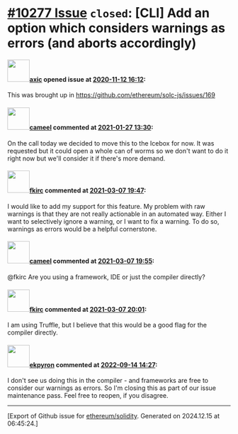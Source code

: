 # [\#10277 Issue](https://github.com/ethereum/solidity/issues/10277) `closed`: [CLI] Add an option which considers warnings as errors (and aborts accordingly)

#### <img src="https://avatars.githubusercontent.com/u/20340?v=4" width="50">[axic](https://github.com/axic) opened issue at [2020-11-12 16:12](https://github.com/ethereum/solidity/issues/10277):

This was brought up in https://github.com/ethereum/solc-js/issues/169

#### <img src="https://avatars.githubusercontent.com/u/137030?v=4" width="50">[cameel](https://github.com/cameel) commented at [2021-01-27 13:30](https://github.com/ethereum/solidity/issues/10277#issuecomment-768286325):

On the call today we decided to move this to the Icebox for now. It was requested but it could open a whole can of worms so we don't want to do it right now but we'll consider it if there's more demand.

#### <img src="https://avatars.githubusercontent.com/u/17876666?v=4" width="50">[fkirc](https://github.com/fkirc) commented at [2021-03-07 19:47](https://github.com/ethereum/solidity/issues/10277#issuecomment-792340545):

I would like to add my support for this feature.
My problem with raw warnings is that they are not really actionable in an automated way.
Either I want to selectively ignore a warning, or I want to fix a warning.
To do so, warnings as errors would be a helpful cornerstone.

#### <img src="https://avatars.githubusercontent.com/u/137030?v=4" width="50">[cameel](https://github.com/cameel) commented at [2021-03-07 19:55](https://github.com/ethereum/solidity/issues/10277#issuecomment-792341825):

@fkirc  Are you using a framework, IDE or just the compiler directly?

#### <img src="https://avatars.githubusercontent.com/u/17876666?v=4" width="50">[fkirc](https://github.com/fkirc) commented at [2021-03-07 20:01](https://github.com/ethereum/solidity/issues/10277#issuecomment-792342727):

I am using Truffle, but I believe that this would be a good flag for the compiler directly.

#### <img src="https://avatars.githubusercontent.com/u/1347491?v=4" width="50">[ekpyron](https://github.com/ekpyron) commented at [2022-09-14 14:27](https://github.com/ethereum/solidity/issues/10277#issuecomment-1246849433):

I don't see us doing this in the compiler - and frameworks are free to consider our warnings as errors. So I'm closing this as part of our issue maintenance pass. Feel free to reopen, if you disagree.


-------------------------------------------------------------------------------



[Export of Github issue for [ethereum/solidity](https://github.com/ethereum/solidity). Generated on 2024.12.15 at 06:45:24.]
